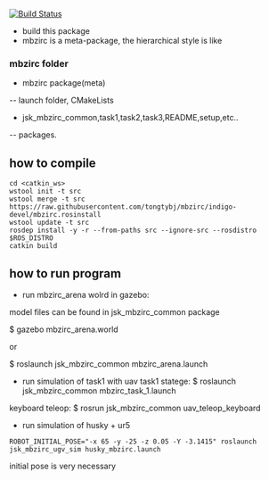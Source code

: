 [![Build Status](https://travis-ci.org/tongtybj/mbzirc.svg?branch=master)](https://travis-ci.org/tongtybj/mbzirc)
- build this package
- mbzirc is a meta-package, the hierarchical style is like

###  mbzirc folder

- mbzirc package(meta)

-- launch folder, CMakeLists

- jsk_mbzirc_common,task1,task2,task3,README,setup,etc..

-- packages.

## how to compile

```
cd <catkin_ws>
wstool init -t src
wstool merge -t src https://raw.githubusercontent.com/tongtybj/mbzirc/indigo-devel/mbzirc.rosinstall
wstool update -t src
rosdep install -y -r --from-paths src --ignore-src --rosdistro $ROS_DISTRO
catkin build
```

## how to run program

- run mbzirc_arena wolrd in gazebo:

model files can be found in jsk_mbzirc_common package

$ gazebo mbzirc_arena.world

or 

$ roslaunch jsk_mbzirc_common mbzirc_arena.launch

- run simulation of task1 with uav
task1 statege: 
$ roslaunch jsk_mbzirc_common mbzirc_task_1.launch

keyboard teleop:
$ rosrun jsk_mbzirc_common uav_teleop_keyboard 


- run simulation of husky + ur5 

`ROBOT_INITIAL_POSE="-x 65 -y -25 -z 0.05 -Y -3.1415" roslaunch jsk_mbzirc_ugv_sim husky_mbzirc.launch`

initial pose is very necessary 



